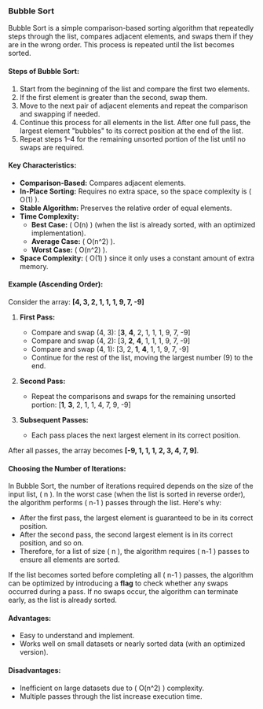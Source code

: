 ### Bubble Sort

Bubble Sort is a simple comparison-based sorting algorithm that repeatedly steps through the list, compares adjacent elements, and swaps them if they are in the wrong order. This process is repeated until the list becomes sorted.

#### **Steps of Bubble Sort:**
1. Start from the beginning of the list and compare the first two elements.
2. If the first element is greater than the second, swap them.
3. Move to the next pair of adjacent elements and repeat the comparison and swapping if needed.
4. Continue this process for all elements in the list. After one full pass, the largest element "bubbles" to its correct position at the end of the list.
5. Repeat steps 1–4 for the remaining unsorted portion of the list until no swaps are required.

#### **Key Characteristics:**
- **Comparison-Based:** Compares adjacent elements.
- **In-Place Sorting:** Requires no extra space, so the space complexity is \( O(1) \).
- **Stable Algorithm:** Preserves the relative order of equal elements.
- **Time Complexity:**
  - **Best Case:** \( O(n) \) (when the list is already sorted, with an optimized implementation).
  - **Average Case:** \( O(n^2) \).
  - **Worst Case:** \( O(n^2) \).
- **Space Complexity:** \( O(1) \) since it only uses a constant amount of extra memory.

#### **Example (Ascending Order):**
Consider the array: **[4, 3, 2, 1, 1, 1, 9, 7, -9]**

1. **First Pass:**
   - Compare and swap (4, 3): [**3**, **4**, 2, 1, 1, 1, 9, 7, -9]
   - Compare and swap (4, 2): [3, **2**, **4**, 1, 1, 1, 9, 7, -9]
   - Compare and swap (4, 1): [3, 2, **1**, **4**, 1, 1, 9, 7, -9]
   - Continue for the rest of the list, moving the largest number (9) to the end.

2. **Second Pass:**
   - Repeat the comparisons and swaps for the remaining unsorted portion: [**1**, **3**, 2, 1, 1, 4, 7, 9, -9]

3. **Subsequent Passes:**
   - Each pass places the next largest element in its correct position.

After all passes, the array becomes **[-9, 1, 1, 1, 2, 3, 4, 7, 9]**.

#### **Choosing the Number of Iterations:**
In Bubble Sort, the number of iterations required depends on the size of the input list, \( n \). In the worst case (when the list is sorted in reverse order), the algorithm performs \( n-1 \) passes through the list. Here's why:

- After the first pass, the largest element is guaranteed to be in its correct position.
- After the second pass, the second largest element is in its correct position, and so on.
- Therefore, for a list of size \( n \), the algorithm requires \( n-1 \) passes to ensure all elements are sorted.

If the list becomes sorted before completing all \( n-1 \) passes, the algorithm can be optimized by introducing a **flag** to check whether any swaps occurred during a pass. If no swaps occur, the algorithm can terminate early, as the list is already sorted.

#### **Advantages:**
- Easy to understand and implement.
- Works well on small datasets or nearly sorted data (with an optimized version).

#### **Disadvantages:**
- Inefficient on large datasets due to \( O(n^2) \) complexity.
- Multiple passes through the list increase execution time.
